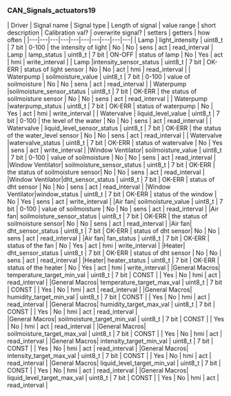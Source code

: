### CAN_Signals_actuators19

| Driver | Signal name  | Signal type  | Length of signal  | value range  | short description  | Calibration val?  | overwrite signal?  | setters  | getters  | how often  |
|---|---|---|---|---|---|---|---|---|---|
| Lamp | light_intensity | uint8_t | 7 bit | 0-100 | the intensity of light | No | No | sens | act | read_interval
| Lamp |  lamp_status   |    uint8_t     |       7 bit        |     ON-OFF    | status of lamp      |        No          |         Yes         |     act   |    hmi    |      write_interval |
| Lamp |intensity_sensor_status   |    uint8_t     |       7 bit        |     OK-ERR    | status of light sensor |        No          |         No          |     act   |    hmi    |      read_interval |
| Waterpump | soilmoisture_value   |    uint8_t     |       7 bit        |     0-100     | value of soilmoisture |        No          |         No          |     sens  |    act    |      read_interval      |
| Waterpump |soilmoisture_sensor_status   |    uint8_t     |       7 bit        |     OK-ERR    | the status of soilmoisture sensor |        No          |         No          |     sens   |    act    |      read_interval     | 
| Waterpump |waterpump_status   |    uint8_t     |       7 bit        |     OK-ERR    | status of waterpump |        No          |         Yes         |     act   |    hmi    |      write_interval     |
| Watervalve | liquid_level_value   |    uint8_t     |       7 bit        |     0-100     | the level of the water |        No          |          No         |    sens   |    act    |      read_interval      |
| Watervalve | liquid_level_sensor_status   |    uint8_t     |       7 bit        |     OK-ERR    | the status of the water_level sensor |        No          |          No         |    sens   |    act    |      read_interval      |
| Watervalve |watervalve_status  |    uint8_t     |       7 bit        |     OK-ERR    | status of watervalve  |        No          |          Yes        |    sens   |    act    |      write_interval     |
|Window Ventilator| soilmoisture_value   |    uint8_t     |       7 bit        |     0-100    | value of soilmoisture |        No          |         No          |     sens  |    act    |      read_interval     |
|Window Ventilator| soilmoisture_sensor_status   |    uint8_t     |       7 bit        |     OK-ERR    | the status of soilmoisture sensor|        No          |         No          |     sens   |    act    |      read_interval     |
|Window Ventilator|dht_sensor_status   |    uint8_t     |       7 bit        |     OK-ERR    | status of dht sensor  |        No          |         No          |     sens  |    act    |      read_interval      |
|Window Ventilator|window_status   |    uint8_t     |       7 bit        |     OK-ERR    | status of the window |        No          |         Yes         |     sens  |    act    |      write_interval     |
|Air fan| soilmoisture_value   |    uint8_t     |       7 bit        |     0-100    | value of soilmoisture |        No          |         No          |     sens  |    act    |      read_interval      |
|Air fan| soilmoisture_sensor_status   |    uint8_t     |       7 bit        |     OK-ERR    | the status of soilmoisture sensor|        No          |         No          |     sens  |    act    |      read_interval      | 
|Air fan| dht_sensor_status   |    uint8_t     |       7 bit        |     OK-ERR    | status of dht sensor|        No          |         No          |     sens  |    act    |      read_interval      | 
|Air fan| fan_status      |    uint8_t     |       7 bit        |     OK-ERR    | status of the fan   |        No          |         Yes         |     act   |    hmi    |      write_interval     |
|Heater| dht_sensor_status   |    uint8_t     |       7 bit        |     OK-ERR    | status of dht sensor |        No          |         No          |     sens  |    act    |      read_interval      |
|Heater| heater_status   |    uint8_t     |       7 bit        |     OK-ERR    | status of the heater |        No          |         Yes         |     act   |    hmi    |      write_interval     |
|General Macros| temperature_target_min_val   |    uint8_t     |       7 bit        |     CONST     |                     |        Yes         |         No          |     hmi   |    act    |      read_interval      | 
|General Macros| temperature_target_max_val   |    uint8_t     |       7 bit        |     CONST     |                     |        Yes         |         No          |     hmi   |    act    |      read_interval      | 
|General Macros| humidity_target_min_val      |    uint8_t     |       7 bit        |     CONST     |                     |        Yes         |         No          |     hmi   |    act    |      read_interval      | 
|General Macros| humidity_target_max_val      |    uint8_t     |       7 bit        |     CONST     |                     |        Yes         |         No          |     hmi   |    act    |      read_interval      |  
|General Macros| soilmoisture_target_min_val  |    uint8_t     |       7 bit        |     CONST     |                     |        Yes         |         No          |     hmi   |    act    |      read_interval      | 
|General Macros| soilmoisture_target_max_val  |    uint8_t     |       7 bit        |     CONST     |                     |        Yes         |         No          |     hmi   |    act    |      read_interval      |
|General Macros| intensity_target_min_val     |    uint8_t     |       7 bit        |     CONST     |                     |        Yes         |         No          |     hmi   |    act    |      read_interval      |
|General Macros| intensity_target_max_val     |    uint8_t     |       7 bit        |     CONST     |                     |        Yes         |         No          |     hmi   |    act    |      read_interval      |
|General Macros| liquid_level_target_min_val  |    uint8_t     |       7 bit        |     CONST     |                     |        Yes         |         No          |     hmi   |    act    |      read_interval      |
|General Macros| liquid_level_target_max_val  |    uint8_t     |       7 bit        |     CONST     |                     |        Yes         |         No          |     hmi   |    act    |      read_interval      | 